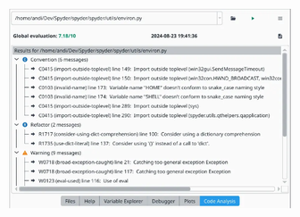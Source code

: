 ![Spyder Code Analysis pane showing the results for a file, including an overall score and a listing of errors, warnings, refactoring and convention issues; each has a name, code, line number and message](/assets/media/code_analysis.webp "Get in-depth insight on issues and improvements with your code")